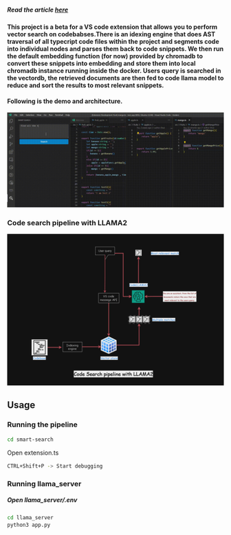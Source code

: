 ##### Read the article [here](https://medium.com/@raiharsh88/vector-search-on-codebase-using-llama2-and-chromadb-cc6c0ab8bc63)

#### This project is a beta for a VS code extension that allows you to perform vector search on codebabses.There is an idexing engine that does AST traversal of all typecript code files within the project and segments code into individual nodes and parses them back to code snippets. We then run the default embedding function (for now) provided by chromadb to convert these snippets into embedding and store them into local chromadb instance running inside the docker. Users query is searched in the vectordb, the retrieved documents are then fed to code llama model to reduce and sort the results to most relevant snippets.

#### Following is the demo and architecture.


<img src="./assets/ai_extension_demo_1.gif" alt="Image">

### Code search pipeline with LLAMA2

<img src="./assets/rag_pipeline_1.png" alt="Image">

## Usage

### Running the pipeline

```bash
cd smart-search
```

Open extension.ts
```bash
CTRL+Shift+P -> Start debugging
```
### Running llama_server

##### Open llama_server/.env 

```bash
cd llama_server
python3 app.py
```

